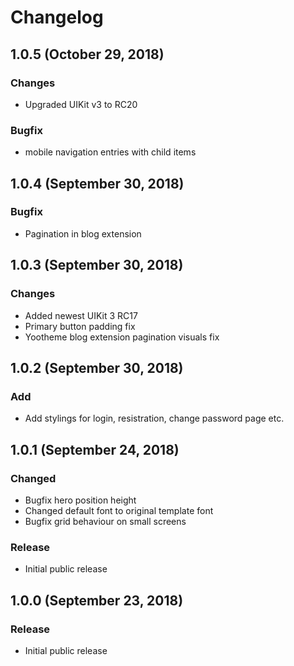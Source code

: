 # Changelog

## 1.0.5 (October 29, 2018)

### Changes
- Upgraded UIKit v3 to RC20

### Bugfix
- mobile navigation entries with child items

## 1.0.4 (September 30, 2018)

### Bugfix
- Pagination in blog extension

## 1.0.3 (September 30, 2018)

### Changes
- Added newest UIKit 3 RC17
- Primary button padding fix
- Yootheme blog extension pagination visuals fix

## 1.0.2 (September 30, 2018)

### Add
- Add stylings for login, resistration, change password page etc.

## 1.0.1 (September 24, 2018)

### Changed
- Bugfix hero position height
- Changed default font to original template font
- Bugfix grid behaviour on small screens

### Release
- Initial public release

## 1.0.0 (September 23, 2018)

### Release
- Initial public release
